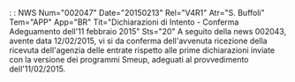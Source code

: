  :  : NWS Num="002047" Date="20150213" Rel="V4R1" Atr="S. Buffoli" Tem="APP" App="BR" Tit="Dichiarazioni di Intento - Conferma Adeguamento   dell'11 febbraio 2015" Sts="20"
A seguito della news 002043, avente data 12/02/2015, vi si da conferma dell'avvenuta ricezione della ricevuta dell'agenzia delle entrate rispetto alle prime dichiarazioni inviate con la versione
dei programmi Smeup, adeguati al provvedimento dell'11/02/2015.
